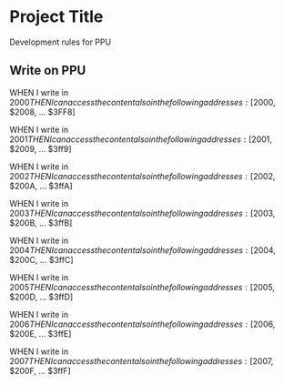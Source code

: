 # Project Title

Development rules for PPU

## Write on PPU

WHEN I write in $2000
THEN I can access the content also in the following addresses: [$2000, $2008, ... $3FF8]

WHEN I write in $2001
THEN I can access the content also in the following addresses: [$2001, $2009, ... $3ff9]

WHEN I write in $2002
THEN I can access the content also in the following addresses: [$2002, $200A, ... $3ffA]

WHEN I write in $2003
THEN I can access the content also in the following addresses: [$2003, $200B, ... $3ffB]

WHEN I write in $2004
THEN I can access the content also in the following addresses: [$2004, $200C, ... $3ffC]

WHEN I write in $2005
THEN I can access the content also in the following addresses: [$2005, $200D, ... $3ffD]

WHEN I write in $2006
THEN I can access the content also in the following addresses: [$2006, $200E, ... $3ffE]

WHEN I write in $2007
THEN I can access the content also in the following addresses: [$2007, $200F, ... $3ffF]

